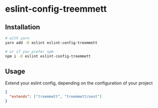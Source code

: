 # eslint-config-treemmett

## Installation

```bash
# with yarn
yarn add -D eslint eslint-config-treemmett

# or if you prefer npm
npm i -D eslint eslint-config-treemmett
```

## Usage

Extend your eslint config, depending on the configuration of your project

```json
{
  "extends": ["treemmett", "treemmett/next"]
}
```
